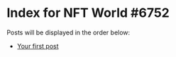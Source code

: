 # Index for NFT World #6752
Posts will be displayed in the order below:

- [Your first post](./001-first.md)

